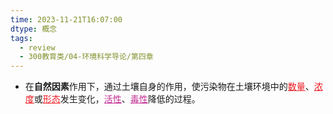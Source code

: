 ```yaml
---
time: 2023-11-21T16:07:00
dtype: 概念
tags:
  - review
  - 300教育类/04-环境科学导论/第四章
---
```

- 在**自然因素**作用下，通过土壤自身的作用，使污染物在土壤环境中的<font color=#ed1c24><u>数量</u></font>、<font color=#ed1c24><u>浓度</u></font>或<font color=#ed1c24><u>形态</u></font>发生变化，<font color=#C32E94><u>活性</u></font>、<font color=#C32E94><u>毒性</u></font>降低的过程。